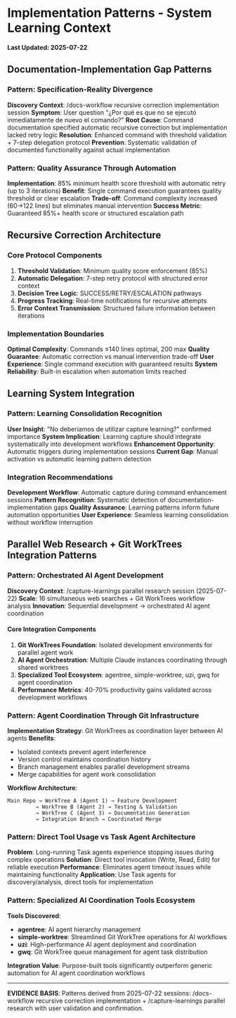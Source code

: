 # Implementation Patterns - System Learning Context

**Last Updated: 2025-07-22**

## Documentation-Implementation Gap Patterns

### Pattern: Specification-Reality Divergence
**Discovery Context**: /docs-workflow recursive correction implementation session
**Symptom**: User question "¿Por qué es que no se ejecutó inmediatamente de nuevo el comando?"
**Root Cause**: Command documentation specified automatic recursive correction but implementation lacked retry logic
**Resolution**: Enhanced command with threshold validation + 7-step delegation protocol
**Prevention**: Systematic validation of documented functionality against actual implementation

### Pattern: Quality Assurance Through Automation
**Implementation**: 85% minimum health score threshold with automatic retry (up to 3 iterations)
**Benefit**: Single command execution guarantees quality threshold or clear escalation
**Trade-off**: Command complexity increased (60→122 lines) but eliminates manual intervention
**Success Metric**: Guaranteed 85%+ health score or structured escalation path

## Recursive Correction Architecture

### Core Protocol Components
1. **Threshold Validation**: Minimum quality score enforcement (85%)
2. **Automatic Delegation**: 7-step retry protocol with structured error context
3. **Decision Tree Logic**: SUCCESS/RETRY/ESCALATION pathways
4. **Progress Tracking**: Real-time notifications for recursive attempts
5. **Error Context Transmission**: Structured failure information between iterations

### Implementation Boundaries
**Optimal Complexity**: Commands ≤140 lines optimal, 200 max
**Quality Guarantee**: Automatic correction vs manual intervention trade-off
**User Experience**: Single command execution with guaranteed results
**System Reliability**: Built-in escalation when automation limits reached

## Learning System Integration

### Pattern: Learning Consolidation Recognition
**User Insight**: "No deberiamos de utilizar capture learning?" confirmed importance
**System Implication**: Learning capture should integrate systematically into development workflows
**Enhancement Opportunity**: Automatic triggers during implementation sessions
**Current Gap**: Manual activation vs automatic learning pattern detection

### Integration Recommendations
**Development Workflow**: Automatic capture during command enhancement sessions
**Pattern Recognition**: Systematic detection of documentation-implementation gaps
**Quality Assurance**: Learning patterns inform future automation opportunities
**User Experience**: Seamless learning consolidation without workflow interruption

## Parallel Web Research + Git WorkTrees Integration Patterns

### Pattern: Orchestrated AI Agent Development
**Discovery Context**: /capture-learnings parallel research session (2025-07-22)
**Scale**: 16 simultaneous web searches + Git WorkTrees workflow analysis
**Innovation**: Sequential development → orchestrated AI agent coordination

#### Core Integration Components
1. **Git WorkTrees Foundation**: Isolated development environments for parallel agent work
2. **AI Agent Orchestration**: Multiple Claude instances coordinating through shared worktrees
3. **Specialized Tool Ecosystem**: agentree, simple-worktree, uzi, gwq for agent coordination
4. **Performance Metrics**: 40-70% productivity gains validated across development workflows

### Pattern: Agent Coordination Through Git Infrastructure
**Implementation Strategy**: Git WorkTrees as coordination layer between AI agents
**Benefits**: 
- Isolated contexts prevent agent interference
- Version control maintains coordination history
- Branch management enables parallel development streams
- Merge capabilities for agent work consolidation

**Workflow Architecture**:
```
Main Repo → WorkTree A (Agent 1) → Feature Development
         → WorkTree B (Agent 2) → Testing & Validation  
         → WorkTree C (Agent 3) → Documentation Generation
         → Integration Branch → Coordinated Merge
```

### Pattern: Direct Tool Usage vs Task Agent Architecture
**Problem**: Long-running Task agents experience stopping issues during complex operations
**Solution**: Direct tool invocation (Write, Read, Edit) for reliable execution
**Performance**: Eliminates agent timeout issues while maintaining functionality
**Application**: Use Task agents for discovery/analysis, direct tools for implementation

### Pattern: Specialized AI Coordination Tools Ecosystem
**Tools Discovered**:
- **agentree**: AI agent hierarchy management
- **simple-worktree**: Streamlined Git WorkTree operations for AI workflows
- **uzi**: High-performance AI agent deployment and coordination
- **gwq**: Git WorkTree queue management for agent task distribution

**Integration Value**: Purpose-built tools significantly outperform generic automation for AI agent coordination workflows

---

**EVIDENCE BASIS**: Patterns derived from 2025-07-22 sessions: /docs-workflow recursive correction implementation + /capture-learnings parallel research with user validation and confirmation.